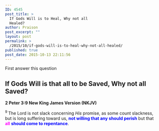 ```yaml
---
ID: 4545
post_title: >
  If Gods Will is to Heal, Why not all
  Healed?
author: Praison
post_excerpt: ""
layout: post
permalink: >
  /2015/10/if-gods-will-is-to-heal-why-not-all-healed/
published: true
post_date: 2015-10-13 22:11:56
---
```

First answer this question
<h2>If Gods Will is that all to be Saved, Why not all Saved?</h2>
<strong><span class="passage-display-bcv">2 Peter 3:9
</span><span class="passage-display-version">New King James Version (NKJV)</span></strong>

<span id="en-NKJV-30532" class="text 2Pet-3-9"><sup class="versenum">9 </sup>The Lord is not slack concerning <i>His</i> promise, as some count slackness, but is long suffering toward us, <span style="color: #0000ff;"><strong>not willing that any should perish</strong></span> but that <span style="color: #ff00ff;"><strong>all</strong> </span><span style="color: #0000ff;"><strong>should come to repentance</strong></span>.</span>